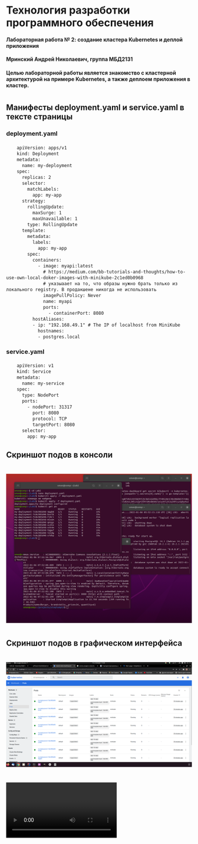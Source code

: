 # Технология разработки программного обеспечения
#### Лабораторная работа № 2: создание кластера Kubernetes и деплой приложения
#### Мринский Андрей Николаевич, группа МБД2131
#### Целью лабораторной работы является знакомство с кластерной архитектурой на примере Kubernetes, а также деплоем приложения в кластер.
#
## **Манифесты deployment.yaml и service.yaml в тексте страницы**

### deployment.yaml
####
#### 
        apiVersion: apps/v1
        kind: Deployment
        metadata:
          name: my-deployment
        spec:
          replicas: 2
          selector:
            matchLabels:
              app: my-app
          strategy:
            rollingUpdate:
              maxSurge: 1
              maxUnavailable: 1
            type: RollingUpdate
          template:
            metadata:
              labels:
                app: my-app
            spec:
              containers:
                - image: myapi:latest
                  # https://medium.com/bb-tutorials-and-thoughts/how-to-use-own-local-doker-images-with-minikube-2c1ed0b0968
                  # указыаает на то, что образы нужно брать только из локального registry. В продакшене никогда не использовать
                  imagePullPolicy: Never 
                  name: myapi
                  ports:
                    - containerPort: 8080
              hostAliases:
              - ip: "192.168.49.1" # The IP of localhost from MiniKube
                hostnames:
                - postgres.local

### service.yaml
####
####
        apiVersion: v1
        kind: Service
        metadata:
          name: my-service
        spec:
          type: NodePort
          ports:
            - nodePort: 31317
              port: 8080
              protocol: TCP
              targetPort: 8080
          selector:
            app: my-app
            
  ##
  
 ## Скриншот подов в консоли
 #
  ![Image alt](https://github.com/MrinskiyAndrey/Lab2/blob/458dbbbb2ef4c2369133919944bc336bf55dfff2/Lab2%20-1.png)
  
  #
  ## Скриншот подов в графическом интерфейса
  #
  ![Image alt](https://github.com/MrinskiyAndrey/Lab2/blob/8095b75d23dece5f5b0110932930dc39f6888fa3/Lab2-2.png)
  #
  ![Video alt](https://github.com/MrinskiyAndrey/Lab2/blob/b080217b05e15cd27e25cbae21954fc19fb6d626/Lab2_Video.mkv)
  
  
            
